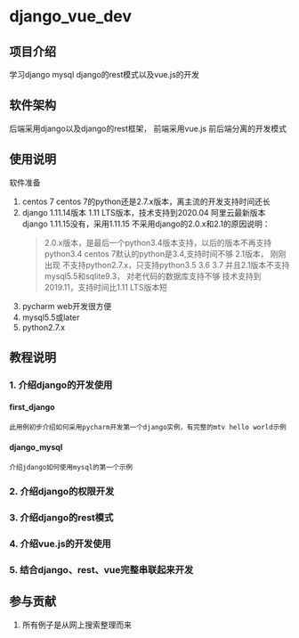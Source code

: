 # django_vue_dev

## 项目介绍
学习django mysql django的rest模式以及vue.js的开发

## 软件架构
后端采用django以及django的rest框架，
前端采用vue.js
前后端分离的开发模式

## 使用说明
软件准备
1. centos 7
    centos 7的python还是2.7.x版本，离主流的开发支持时间还长
2. django 1.11.14版本
    1.11 LTS版本，技术支持到2020.04
    阿里云最新版本django 1.11.15没有，采用1.11.15
    不采用django的2.0.x和2.1的原因说明：
    > 2.0.x版本，是最后一个python3.4版本支持，以后的版本不再支持python3.4
        centos 7默认的python是3.4,支持时间不够
    > 2.1版本， 刚刚出现
        不支持python2.7.x，只支持python3.5 3.6 3.7
        并且2.1版本不支持mysql5.5和sqlite9.3， 对老代码的数据库支持不够
        技术支持到2019.11，支持时间比1.11 LTS版本短
3. pycharm web开发很方便
4. mysql5.5或later
5. python2.7.x
    
 
## 教程说明

### 1. 介绍django的开发使用
#### first_django
    此用例初步介绍如何采用pycharm开发第一个django实例，有完整的mtv hello world示例
#### django_mysql
    介绍jdango如何使用mysql的第一个示例

### 2. 介绍django的权限开发
### 3. 介绍django的rest模式
### 4. 介绍vue.js的开发使用
### 5. 结合django、rest、vue完整串联起来开发



## 参与贡献

1. 所有例子是从网上搜索整理而来

